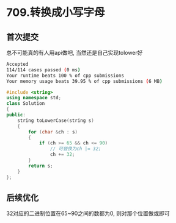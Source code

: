 # 709.转换成小写字母

## 首次提交

总不可能真的有人用api做吧, 当然还是自己实现tolower好

```sh
Accepted
114/114 cases passed (0 ms)
Your runtime beats 100 % of cpp submissions
Your memory usage beats 39.95 % of cpp submissions (6 MB)
```

```c++
#include <string>
using namespace std;
class Solution
{
public:
    string toLowerCase(string s)
    {
        for (char &ch : s)
        {
            if (ch >= 65 && ch <= 90)
                // 可替换为ch |= 32;
                ch += 32;
        }
        return s;
    }
};
```

## 后续优化

32对应的二进制位置在65~90之间的数都为0, 则对那个位置做或即可